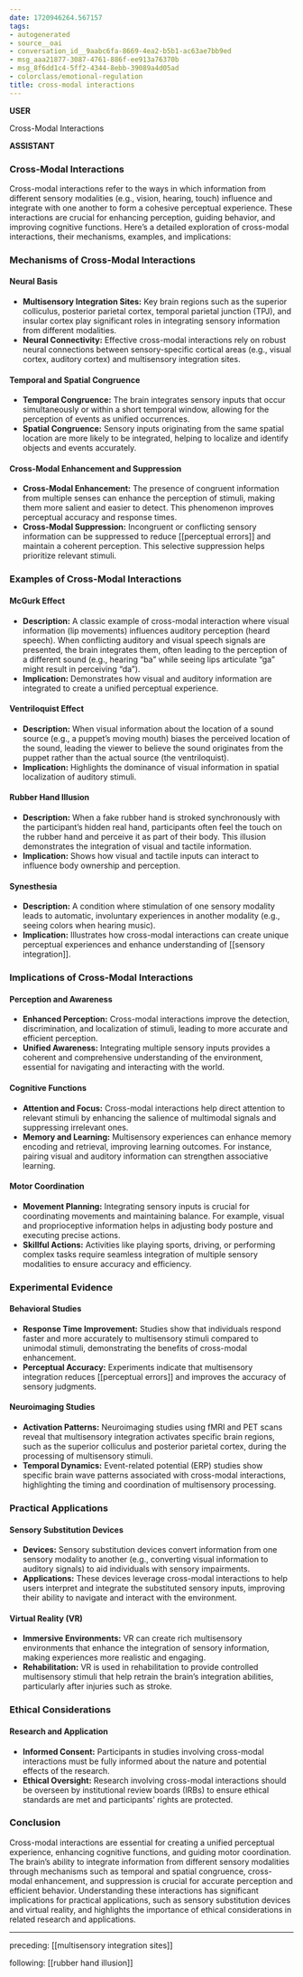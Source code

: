 ```yaml
---
date: 1720946264.567157
tags:
- autogenerated
- source__oai
- conversation_id__9aabc6fa-8669-4ea2-b5b1-ac63ae7bb9ed
- msg_aaa21877-3087-4761-886f-ee913a76370b
- msg_8f6dd1c4-5ff2-4344-8ebb-39089a4d05ad
- colorclass/emotional-regulation
title: cross-modal interactions
---
```


**USER**

Cross-Modal Interactions


**ASSISTANT**

### Cross-Modal Interactions

Cross-modal interactions refer to the ways in which information from different sensory modalities (e.g., vision, hearing, touch) influence and integrate with one another to form a cohesive perceptual experience. These interactions are crucial for enhancing perception, guiding behavior, and improving cognitive functions. Here’s a detailed exploration of cross-modal interactions, their mechanisms, examples, and implications:

### Mechanisms of Cross-Modal Interactions

#### Neural Basis
- **Multisensory Integration Sites:** Key brain regions such as the superior colliculus, posterior parietal cortex, temporal parietal junction (TPJ), and insular cortex play significant roles in integrating sensory information from different modalities.
- **Neural Connectivity:** Effective cross-modal interactions rely on robust neural connections between sensory-specific cortical areas (e.g., visual cortex, auditory cortex) and multisensory integration sites.

#### Temporal and Spatial Congruence
- **Temporal Congruence:** The brain integrates sensory inputs that occur simultaneously or within a short temporal window, allowing for the perception of events as unified occurrences.
- **Spatial Congruence:** Sensory inputs originating from the same spatial location are more likely to be integrated, helping to localize and identify objects and events accurately.

#### Cross-Modal Enhancement and Suppression
- **Cross-Modal Enhancement:** The presence of congruent information from multiple senses can enhance the perception of stimuli, making them more salient and easier to detect. This phenomenon improves perceptual accuracy and response times.
- **Cross-Modal Suppression:** Incongruent or conflicting sensory information can be suppressed to reduce [[perceptual errors]] and maintain a coherent perception. This selective suppression helps prioritize relevant stimuli.

### Examples of Cross-Modal Interactions

#### McGurk Effect
- **Description:** A classic example of cross-modal interaction where visual information (lip movements) influences auditory perception (heard speech). When conflicting auditory and visual speech signals are presented, the brain integrates them, often leading to the perception of a different sound (e.g., hearing “ba” while seeing lips articulate “ga” might result in perceiving “da”).
- **Implication:** Demonstrates how visual and auditory information are integrated to create a unified perceptual experience.

#### Ventriloquist Effect
- **Description:** When visual information about the location of a sound source (e.g., a puppet’s moving mouth) biases the perceived location of the sound, leading the viewer to believe the sound originates from the puppet rather than the actual source (the ventriloquist).
- **Implication:** Highlights the dominance of visual information in spatial localization of auditory stimuli.

#### Rubber Hand Illusion
- **Description:** When a fake rubber hand is stroked synchronously with the participant’s hidden real hand, participants often feel the touch on the rubber hand and perceive it as part of their body. This illusion demonstrates the integration of visual and tactile information.
- **Implication:** Shows how visual and tactile inputs can interact to influence body ownership and perception.

#### Synesthesia
- **Description:** A condition where stimulation of one sensory modality leads to automatic, involuntary experiences in another modality (e.g., seeing colors when hearing music).
- **Implication:** Illustrates how cross-modal interactions can create unique perceptual experiences and enhance understanding of [[sensory integration]].

### Implications of Cross-Modal Interactions

#### Perception and Awareness
- **Enhanced Perception:** Cross-modal interactions improve the detection, discrimination, and localization of stimuli, leading to more accurate and efficient perception.
- **Unified Awareness:** Integrating multiple sensory inputs provides a coherent and comprehensive understanding of the environment, essential for navigating and interacting with the world.

#### Cognitive Functions
- **Attention and Focus:** Cross-modal interactions help direct attention to relevant stimuli by enhancing the salience of multimodal signals and suppressing irrelevant ones.
- **Memory and Learning:** Multisensory experiences can enhance memory encoding and retrieval, improving learning outcomes. For instance, pairing visual and auditory information can strengthen associative learning.

#### Motor Coordination
- **Movement Planning:** Integrating sensory inputs is crucial for coordinating movements and maintaining balance. For example, visual and proprioceptive information helps in adjusting body posture and executing precise actions.
- **Skillful Actions:** Activities like playing sports, driving, or performing complex tasks require seamless integration of multiple sensory modalities to ensure accuracy and efficiency.

### Experimental Evidence

#### Behavioral Studies
- **Response Time Improvement:** Studies show that individuals respond faster and more accurately to multisensory stimuli compared to unimodal stimuli, demonstrating the benefits of cross-modal enhancement.
- **Perceptual Accuracy:** Experiments indicate that multisensory integration reduces [[perceptual errors]] and improves the accuracy of sensory judgments.

#### Neuroimaging Studies
- **Activation Patterns:** Neuroimaging studies using fMRI and PET scans reveal that multisensory integration activates specific brain regions, such as the superior colliculus and posterior parietal cortex, during the processing of multisensory stimuli.
- **Temporal Dynamics:** Event-related potential (ERP) studies show specific brain wave patterns associated with cross-modal interactions, highlighting the timing and coordination of multisensory processing.

### Practical Applications

#### Sensory Substitution Devices
- **Devices:** Sensory substitution devices convert information from one sensory modality to another (e.g., converting visual information to auditory signals) to aid individuals with sensory impairments.
- **Applications:** These devices leverage cross-modal interactions to help users interpret and integrate the substituted sensory inputs, improving their ability to navigate and interact with the environment.

#### Virtual Reality (VR)
- **Immersive Environments:** VR can create rich multisensory environments that enhance the integration of sensory information, making experiences more realistic and engaging.
- **Rehabilitation:** VR is used in rehabilitation to provide controlled multisensory stimuli that help retrain the brain’s integration abilities, particularly after injuries such as stroke.

### Ethical Considerations

#### Research and Application
- **Informed Consent:** Participants in studies involving cross-modal interactions must be fully informed about the nature and potential effects of the research.
- **Ethical Oversight:** Research involving cross-modal interactions should be overseen by institutional review boards (IRBs) to ensure ethical standards are met and participants' rights are protected.

### Conclusion

Cross-modal interactions are essential for creating a unified perceptual experience, enhancing cognitive functions, and guiding motor coordination. The brain’s ability to integrate information from different sensory modalities through mechanisms such as temporal and spatial congruence, cross-modal enhancement, and suppression is crucial for accurate perception and efficient behavior. Understanding these interactions has significant implications for practical applications, such as sensory substitution devices and virtual reality, and highlights the importance of ethical considerations in related research and applications.


---

preceding: [[multisensory integration sites]]  


following: [[rubber hand illusion]]